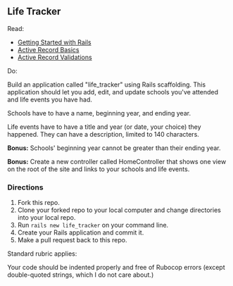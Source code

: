 ## Life Tracker

Read:

* [Getting Started with Rails](http://guides.rubyonrails.org/getting_started.html)
* [Active Record Basics](http://guides.rubyonrails.org/active_record_basics.html)
* [Active Record Validations](http://guides.rubyonrails.org/active_record_validations.html)

Do:

Build an application called "life_tracker" using Rails scaffolding. This application should let you add, edit, and update schools you've attended and life events you have had. 

Schools have to have a name, beginning year, and ending year. 

Life events have to have a title and year (or date, your choice) they happened. They can have a description, limited to 140 characters.

**Bonus:** Schools' beginning year cannot be greater than their ending year.

**Bonus:** Create a new controller called HomeController that shows one view on the root of the site and links to your schools and life events.

### Directions

1. Fork this repo.
2. Clone your forked repo to your local computer and change directories into your local repo.
3. Run `rails new life_tracker` on your command line.
4. Create your Rails application and commit it.
5. Make a pull request back to this repo.

Standard rubric applies:

Your code should be indented properly and free of Rubocop errors (except double-quoted strings, which I do not care about.)
